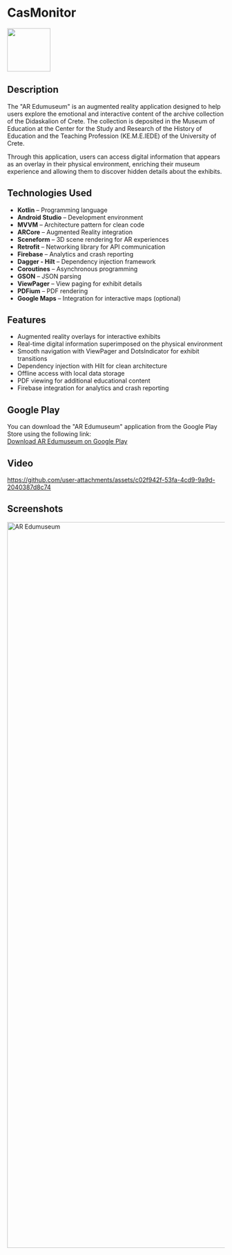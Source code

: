 # CasMonitor

<img width="100" src="https://github.com/user-attachments/assets/24e678d3-2687-45a9-8e82-fe5ae40c3428" />

## Description
The "AR Edumuseum" is an augmented reality application designed to help users explore the emotional and interactive content of the archive collection of the Didaskalion of Crete. The collection is deposited in the Museum of Education at the Center for the Study and Research of the History of Education and the Teaching Profession (KE.M.E.IEDE) of the University of Crete.

Through this application, users can access digital information that appears as an overlay in their physical environment, enriching their museum experience and allowing them to discover hidden details about the exhibits.

## Technologies Used  
- **Kotlin** – Programming language  
- **Android Studio** – Development environment  
- **MVVM** – Architecture pattern for clean code  
- **ARCore** – Augmented Reality integration  
- **Sceneform** – 3D scene rendering for AR experiences  
- **Retrofit** – Networking library for API communication  
- **Firebase** – Analytics and crash reporting  
- **Dagger - Hilt** – Dependency injection framework  
- **Coroutines** – Asynchronous programming  
- **GSON** – JSON parsing  
- **ViewPager** – View paging for exhibit details  
- **PDFium** – PDF rendering  
- **Google Maps** – Integration for interactive maps (optional)  

## Features  
- Augmented reality overlays for interactive exhibits  
- Real-time digital information superimposed on the physical environment  
- Smooth navigation with ViewPager and DotsIndicator for exhibit transitions  
- Dependency injection with Hilt for clean architecture  
- Offline access with local data storage  
- PDF viewing for additional educational content  
- Firebase integration for analytics and crash reporting  

## Google Play
You can download the "AR Edumuseum" application from the Google Play Store using the following link:  
[Download AR Edumuseum on Google Play](https://play.google.com/store/apps/details?id=gr.forth.ics.museumrethimnou&hl=en)

## Video
https://github.com/user-attachments/assets/c02f942f-53fa-4cd9-9a9d-2040387d8c74

## Screenshots
<img width="1676" alt="AR Edumuseum" src="https://github.com/user-attachments/assets/542834cd-20f7-465c-aa11-520240bc23a1" />

